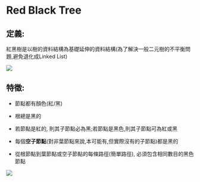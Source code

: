 # Red Black Tree

## 定義:
紅黑樹是以樹的資料結構為基礎延伸的資料結構(為了解決一般二元樹的不平衡問題,避免退化成Linked List)

![](https://yotsuba1022.gitbooks.io/data-structure-note/content/assets/rbtree-1.png)

## 特徵:

* 節點都有顏色(紅/黑)

* 根總是黑的

* 若節點是紅的, 則其子節點必為黑;若節點是黑色,則其子節點可為紅或黑

* 每個**空子節點**(對非葉節點來說,本可能有,但實際沒有的子節點)都是黑的

* 從根節點到葉節點或空子節點的每條路徑(簡單路徑), 必須包含相同數目的黑色節點

![](https://yotsuba1022.gitbooks.io/data-structure-note/content/assets/rbtree-2.png)
